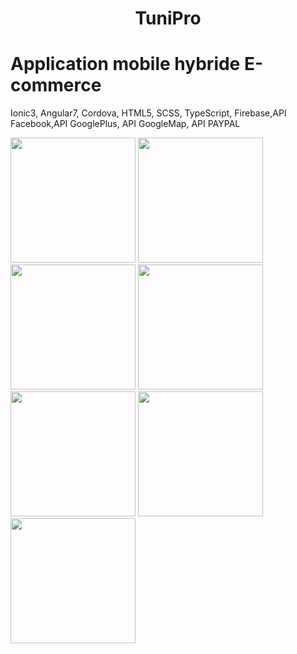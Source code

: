 

<h1 align="center">TuniPro</h1>

# Application mobile hybride E-commerce
 
 Ionic3, Angular7, Cordova, HTML5, SCSS, TypeScript, Firebase,API Facebook,API GooglePlus, API GoogleMap, API PAYPAL 

 
  <img src="https://i.ibb.co/3Wr2880/0.png" width="200">
 
  <img src="https://i.ibb.co/YZbNqHM/1.png" width="200">
  
  <img src="https://i.ibb.co/Pwp12XL/2.png" width="200">
  
  <img src="https://i.ibb.co/wKnngGb/3.png" width="200">
  
  <img src="https://i.ibb.co/hsVB0BV/4.png" width="200">
  
  <img src="https://i.ibb.co/wCynbLj/5.png" width="200">

  <img src="https://i.ibb.co/WgM33kp/6.png" width="200">
